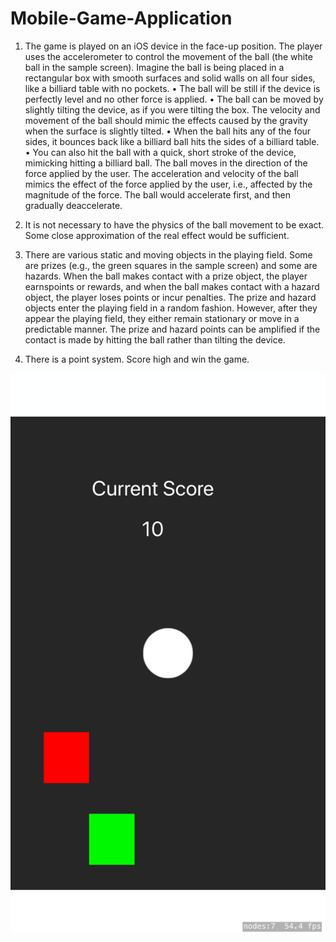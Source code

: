 # Mobile-Game-Application
1. The game is played on an iOS device in the face-up
position. The player uses the accelerometer to
control the movement of the ball (the white ball in
the sample screen). Imagine the ball is being placed
in a rectangular box with smooth surfaces and solid
walls on all four sides, like a billiard table with no
pockets.
• The ball will be still if the device is perfectly
level and no other force is applied.
• The ball can be moved by slightly tilting the
device, as if you were tilting the box. The
velocity and movement of the ball should mimic
the effects caused by the gravity when the surface is slightly tilted.
• When the ball hits any of the four sides, it bounces back like a billiard ball hits the
sides of a billiard table.
• You can also hit the ball with a quick, short stroke of the device, mimicking hitting
a billiard ball. The ball moves in the direction of the force applied by the
user. The acceleration and velocity of the ball mimics the effect of the force
applied by the user, i.e., affected by the magnitude of the force. The ball would
accelerate first, and then gradually deaccelerate.

2. It is not necessary to have the physics of the ball movement to be exact. Some close
approximation of the real effect would be sufficient. 

3. There are various static and moving objects in the playing field. Some are prizes (e.g.,
the green squares in the sample screen) and some are hazards. When the ball makes contact with a prize object, the player earnspoints or rewards, and when the ball makes contact with a hazard object, the player
loses points or incur penalties. The prize and hazard objects enter the playing field in a
random fashion. However, after they appear the playing field, they either remain
stationary or move in a predictable manner. The prize and hazard points can be
amplified if the contact is made by hitting the ball rather than tilting the device.
4. There is a point system. Score high and win the game. 

![alt text](https://github.com/cwill1/Mobile-Game-Application/blob/master/GameApp.png)
